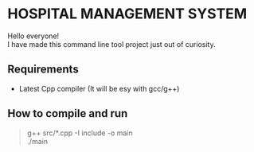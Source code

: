 # HOSPITAL MANAGEMENT SYSTEM

Hello everyone!  
I have made this command line tool project just out of curiosity.  

## Requirements
- Latest Cpp compiler (It will be esy with gcc/g++)

## How to compile and run
> g++ src/*.cpp -I include -o main  
> ./main
